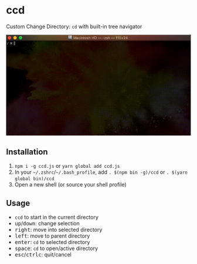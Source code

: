 # ccd
Custom Change Directory: `cd` with built-in tree navigator

![Demo GIF](./demo.gif)

## Installation
1. `npm i -g ccd.js` or `yarn global add ccd.js`
2. In your `~/.zshrc`/`~/.bash_profile`, add `. $(npm bin -g)/ccd` or `. $(yarn global bin)/ccd`
3. Open a new shell (or source your shell profile)

## Usage
- `ccd` to start in the current directory
- <kbd>up</kbd>/<kbd>down</kbd>: change selection
- <kbd>right</kbd>: move into selected directory
- <kbd>left</kbd>: move to parent directory
- <kbd>enter</kbd>: `cd` to selected directory
- <kbd>space</kbd>: `cd` to open/active directory
- <kbd>esc</kbd>/<kbd>ctrl</kbd><kbd>c</kbd>: quit/cancel
